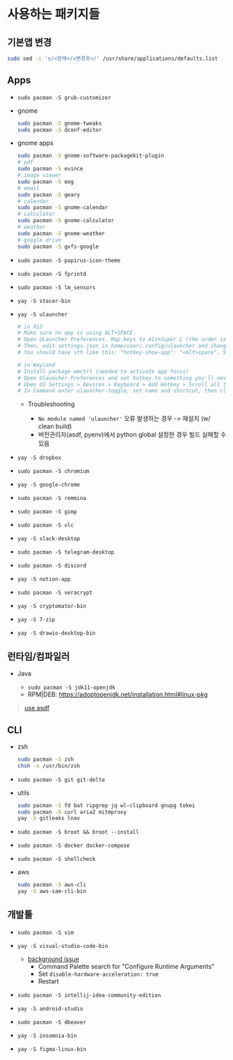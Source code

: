 # 사용하는 패키지들

## 기본앱 변경

```sh
sudo sed -i 's/<현재>/<변경후>/' /usr/share/applications/defaults.list
```

## Apps

- `sudo pacman -S grub-customizer`

- gnome

  ```sh
  sudo pacman -S gnome-tweaks
  sudo pacman -S dconf-editor
  ```

- gnome apps

  ```sh
  sudo pacman -S gnome-software-packagekit-plugin
  # pdf
  sudo pacman -S evince
  # image viewer
  sudo pacman -S eog
  # email
  sudo pacman -S geary
  # calendar
  sudo pacman -S gnome-calendar
  # calculator
  sudo pacman -S gnome-calculator
  # weather
  sudo pacman -S gnome-weather
  # google drive
  sudo pacman -S gvfs-google
  ```

- `sudo pacman -S papirus-icon-theme`

- `sudo pacman -S fprintd`

- `sudo pacman -S lm_sensors`

- `yay -S stacer-bin`

- `yay -S ulauncher`

  ```sh
  # in X11
  # Make sure no app is using ALT+SPACE.
  # Open ULauncher Preferences. Map keys to Alt+Super L (the order is important) and exit ULauncher.
  # Then, edit settings.json in home/user/.config/ulauncher and change Super L to space.
  # You should have sth like this: "hotkey-show-app": "<Alt>space". Save & launch ULauncher.

  # in Wayland
  # Install package wmctrl (needed to activate app focus)
  # Open Ulauncher Preferences and set hotkey to something you'll never use
  # Open OS Settings > Devices > Keyboard > Add Hotkey > Scroll all the way down > Click +
  # In Command enter ulauncher-toggle, set name and shortcut, then click Add
  ```

  - Troubleshooting

    - `No module named 'ulauncher'` 오류 발생하는 경우 -> 재설치 (w/ clean build)
    - 버전관리자(asdf, pyenv)에서 python global 설정한 경우 빌드 실패할 수 있음

- `yay -S dropbox`

- `sudo pacman -S chromium`

- `yay -S google-chrome`

- `sudo pacman -S remmina`

- `sudo pacman -S gimp`

- `sudo pacman -S vlc`

- `yay -S slack-desktop`

- `sudo pacman -S telegram-desktop`

- `sudo pacman -S discord`

- `yay -S notion-app`

- `sudo pacman -S veracrypt`

- `yay -S cryptomator-bin`

- `yay -S 7-zip`

- `yay -S drawio-desktop-bin`

## 런타임/컴파일러

- Java

  - `sudo pacman -S jdk11-openjdk`
  - RPM|DEB: <https://adoptopenjdk.net/installation.html#linux-pkg>

> [use asdf](../README.md#asdf)

## CLI

- zsh

  ```sh
  sudo pacman -S zsh
  chsh -s /usr/bin/zsh
  ```

- `sudo pacman -S git git-delta`

- utils

  ```sh
  sudo pacman -S fd bat ripgrep jq wl-clipboard gnupg tokei
  sudo pacman -S curl aria2 mitmproxy
  yay -S gitleaks lnav
  ```

- `sudo pacman -S broot && broot --install`

- `sudo pacman -S docker docker-compose`

- `sudo pacman -S shellcheck`

- aws

  ```sh
  sudo pacman -S aws-cli
  yay -S aws-sam-cli-bin
  ```

## 개발툴

- `sudo pacman -S vim`

- `yay -S visual-studio-code-bin`

  - [background issue](https://github.com/microsoft/vscode/issues/85452)
    - Command Palette search for "Configure Runtime Arguments"
    - Set `disable-hardware-acceleration: true`
    - Restart

- `sudo pacman -S intellij-idea-community-edition`

- `yay -S android-studio`

- `sudo pacman -S dbeaver`

- `yay -S insomnia-bin`

- `yay -S figma-linux-bin`
